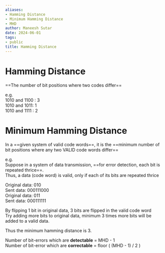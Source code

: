 ```yaml
---
aliases:
- Hamming Distance
- Minimum Hamming Distance
- MHD
author: Maneesh Sutar
date: 2024-06-01
tags:
- public
title: Hamming Distance
---
```


# Hamming Distance

==The number of bit positions where two codes differ==

e.g.  
1010 and 1100 : 3  
1010 and 1011: 1  
1010 and 1111 : 2

# Minimum Hamming Distance

In a ==given system of valid code words==, it is the ==minimum number of bit positions where any two VALID code words differ==

e.g.  
Suppose in a system of data transmission, ==for error detection, each bit is repeated thrice==.  
Thus, a data (code word) is valid, only if each of its bits are repeated thrice

Original data: 010  
Sent data: 000111000  
Original data: 011  
Sent data: 000111111

By flipping 1 bit in original data, 3 bits are flipped in the valid code word  
Try adding more bits to original data, minimum 3 times more bits will be added to a valid data.

Thus the minimum hamming distance is 3.

Number of bit-errors which are **detectable** = MHD - 1  
Number of bit-error which are **correctable** = floor ( (MHD - 1) / 2 )
